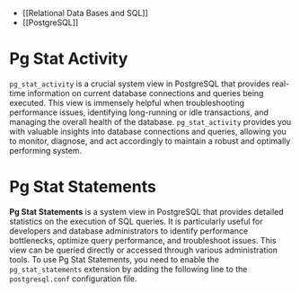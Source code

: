 - [[Relational Data Bases and SQL]]
- [[PostgreSQL]]
# Pg Stat Activity

`pg_stat_activity` is a crucial system view in PostgreSQL that provides real-time information on current database connections and queries being executed. This view is immensely helpful when troubleshooting performance issues, identifying long-running or idle transactions, and managing the overall health of the database. `pg_stat_activity` provides you with valuable insights into database connections and queries, allowing you to monitor, diagnose, and act accordingly to maintain a robust and optimally performing system.

# Pg Stat Statements

**Pg Stat Statements** is a system view in PostgreSQL that provides detailed statistics on the execution of SQL queries. It is particularly useful for developers and database administrators to identify performance bottlenecks, optimize query performance, and troubleshoot issues. This view can be queried directly or accessed through various administration tools. To use Pg Stat Statements, you need to enable the `pg_stat_statements` extension by adding the following line to the `postgresql.conf` configuration file.